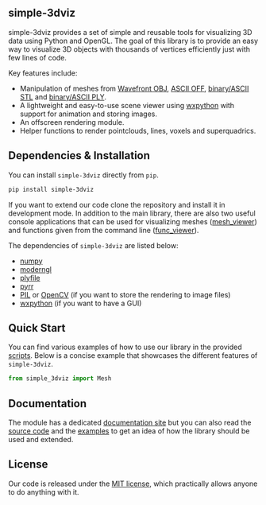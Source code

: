simple-3dviz
---------------

simple-3dviz provides a set of simple and reusable tools for visualizing 3D
data using Python and OpenGL. The goal of this library is to provide an easy
way to visualize 3D objects with thousands of vertices efficiently just with
few lines of code. 

Key features include:
- Manipulation of meshes from [Wavefront OBJ](https://en.wikipedia.org/wiki/Wavefront_.obj_file), [ASCII OFF](https://people.sc.fsu.edu/~jburkardt/data/off/off.html), [binary/ASCII STL](https://en.wikipedia.org/wiki/STL_(file_format)) and [binary/ASCII PLY](http://paulbourke.net/dataformats/ply/).
- A lightweight and easy-to-use scene viewer using [wxpython](https://wxpython.org/) with support for animation and storing images.
- An offscreen rendering module.
- Helper functions to render pointclouds, lines, voxels and superquadrics.

## Dependencies & Installation

You can install `simple-3dviz` directly from `pip`.
```bash
pip install simple-3dviz
```
If you want to extend our code clone the repository and install it in
development mode. In addition to the main library, there are also two useful
console applications that can be used for visualizing meshes
([mesh_viewer](https://github.com/angeloskath/simple-3dviz/scripts/mesh_viewer.py))
and functions given from the command line
([func_viewer](https://github.com/angeloskath/simple-3dviz/scripts/func_viewer.py)).

The dependencies of `simple-3dviz` are listed below:
- [numpy](http://www.numpy.org/)
- [moderngl](https://github.com/moderngl/moderngl)
- [plyfile](https://github.com/dranjan/python-plyfile)
- [pyrr](https://github.com/adamlwgriffiths/Pyrr)
- [PIL](https://pillow.readthedocs.io/en/stable/index.html) or [OpenCV](https://opencv.org/) (if you want to store the rendering to image files)
- [wxpython](https://wxpython.org/) (if you want to have a GUI)

## Quick Start

You can find various examples of how to use our library in the provided
[scripts](https://github.com/angeloskath/simple-3dviz/scripts). Below is a
concise example that showcases the different features of `simple-3dviz`.

```python
from simple_3dviz import Mesh
```

## Documentation

The module has a dedicated [documentation site](http://simple-3dviz.com) but
you can also read the [source
code](https://github.com/angeloskath/simple-3dviz) and the
[examples](https://github.com/angeloskath/simple-3dviz) to get an idea of how
the library should be used and extended.

## License

Our code is released under the [MIT
license](https://github.com/angeloskath/LICENSE), which practically allows
anyone to do anything with it.

